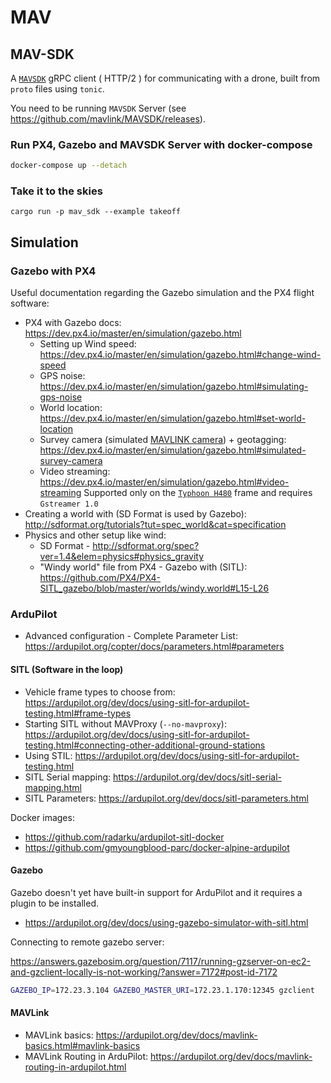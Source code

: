 # MAV

## MAV-SDK

A [`MAVSDK`](https://github.com/mavlink/MAVSDK) gRPC client ( HTTP/2 ) for communicating with a drone, built from `proto` files using `tonic`.

You need to be running `MAVSDK` Server (see https://github.com/mavlink/MAVSDK/releases).

### Run PX4, Gazebo and MAVSDK Server with docker-compose

```bash
docker-compose up --detach
```

### Take it to the skies

```
cargo run -p mav_sdk --example takeoff
```


## Simulation
### Gazebo with PX4


Useful documentation regarding the Gazebo simulation and the PX4 flight software:

- PX4 with Gazebo docs: https://dev.px4.io/master/en/simulation/gazebo.html
  - Setting up Wind speed: https://dev.px4.io/master/en/simulation/gazebo.html#change-wind-speed
  - GPS noise: https://dev.px4.io/master/en/simulation/gazebo.html#simulating-gps-noise
  - World location: https://dev.px4.io/master/en/simulation/gazebo.html#set-world-location
  - Survey camera (simulated [MAVLINK camera](https://mavlink.io/en/services/camera.html)) + geotagging: https://dev.px4.io/master/en/simulation/gazebo.html#simulated-survey-camera 
  - Video streaming: https://dev.px4.io/master/en/simulation/gazebo.html#video-streaming
    Supported only on the [`Typhoon H480`](https://dev.px4.io/master/en/simulation/gazebo_vehicles.html#typhoon-h480-hexrotor) frame and requires `Gstreamer 1.0`
- Creating a world with (SD Format is used by Gazebo): http://sdformat.org/tutorials?tut=spec_world&cat=specification
- Physics and other setup like wind:
  - SD Format - http://sdformat.org/spec?ver=1.4&elem=physics#physics_gravity
  - "Windy world" file from PX4 - Gazebo with (SITL): https://github.com/PX4/PX4-SITL_gazebo/blob/master/worlds/windy.world#L15-L26

### ArduPilot


- Advanced configuration - Complete Parameter List: https://ardupilot.org/copter/docs/parameters.html#parameters

#### SITL (Software in the loop)

- Vehicle frame types to choose from: https://ardupilot.org/dev/docs/using-sitl-for-ardupilot-testing.html#frame-types
- Starting SITL without MAVProxy (`--no-mavproxy`): https://ardupilot.org/dev/docs/using-sitl-for-ardupilot-testing.html#connecting-other-additional-ground-stations
- Using STIL: https://ardupilot.org/dev/docs/using-sitl-for-ardupilot-testing.html
- SITL Serial mapping: https://ardupilot.org/dev/docs/sitl-serial-mapping.html
- SITL Parameters: https://ardupilot.org/dev/docs/sitl-parameters.html

Docker images:
- https://github.com/radarku/ardupilot-sitl-docker
- https://github.com/gmyoungblood-parc/docker-alpine-ardupilot

#### Gazebo

Gazebo doesn't yet have built-in support for ArduPilot and it requires a plugin to be installed.

- https://ardupilot.org/dev/docs/using-gazebo-simulator-with-sitl.html

Connecting to remote gazebo server:

https://answers.gazebosim.org/question/7117/running-gzserver-on-ec2-and-gzclient-locally-is-not-working/?answer=7172#post-id-7172

```sh
GAZEBO_IP=172.23.3.104 GAZEBO_MASTER_URI=172.23.1.170:12345 gzclient
```
#### MAVLink
- MAVLink basics: https://ardupilot.org/dev/docs/mavlink-basics.html#mavlink-basics
- MAVLink Routing in ArduPilot: https://ardupilot.org/dev/docs/mavlink-routing-in-ardupilot.html

